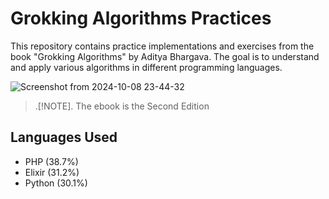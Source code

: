 # Grokking Algorithms Practices

This repository contains practice implementations and exercises from the book "Grokking Algorithms" by Aditya Bhargava. The goal is to understand and apply various algorithms in different programming languages.


![Screenshot from 2024-10-08 23-44-32](https://github.com/user-attachments/assets/fa4a45b3-f09d-4e6d-a0f2-67312144cdec)

> .[!NOTE].
> The ebook is the Second Edition
> 

## Languages Used

- PHP (38.7%)
- Elixir (31.2%)
- Python (30.1%)

